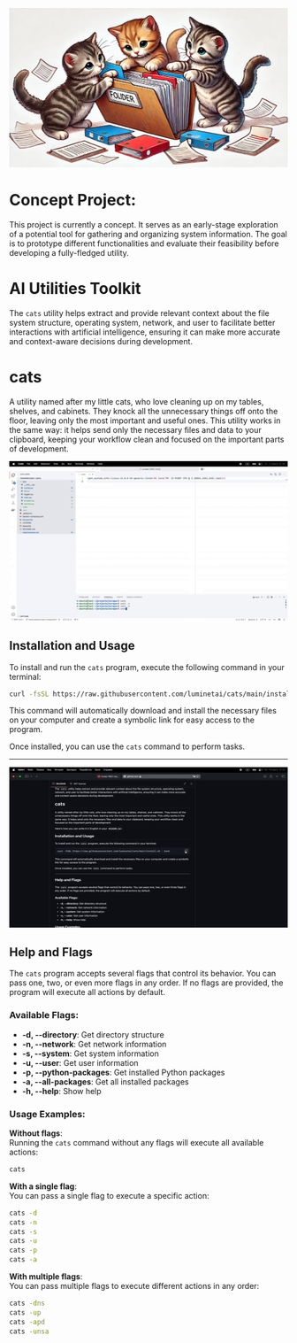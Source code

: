 ![Cat Image](https://github.com/luminetai/cats/blob/main/cats.png)
# Concept Project:

This project is currently a concept. It serves as an early-stage exploration of a potential tool for gathering and organizing system information. The goal is to prototype different functionalities and evaluate their feasibility before developing a fully-fledged utility.


# AI Utilities Toolkit

The `cats` utility helps extract and provide relevant context about the file system structure, operating system, network, and user to facilitate better interactions with artificial intelligence, ensuring it can make more accurate and context-aware decisions during development.

# cats
A utility named after my little cats, who love cleaning up on my tables, shelves, and cabinets. They knock all the unnecessary things off onto the floor, leaving only the most important and useful ones. This utility works in the same way: it helps send only the necessary files and data to your clipboard, keeping your workflow clean and focused on the important parts of development.

![cats](cats.gif)

## Installation and Usage

To install and run the `cats` program, execute the following command in your terminal:

```bash
curl -fsSL https://raw.githubusercontent.com/luminetai/cats/main/install.sh | bash
```

This command will automatically download and install the necessary files on your computer and create a symbolic link for easy access to the program.

Once installed, you can use the `cats` command to perform tasks.

---

![install](install.gif)

## Help and Flags  

The `cats` program accepts several flags that control its behavior. You can pass one, two, or even more flags in any order. If no flags are provided, the program will execute all actions by default.  

### Available Flags:  
- **-d, --directory**: Get directory structure  
- **-n, --network**: Get network information  
- **-s, --system**: Get system information  
- **-u, --user**: Get user information  
- **-p, --python-packages**: Get installed Python packages  
- **-a, --all-packages**: Get all installed packages 
- **-h, --help**: Show help  

### Usage Examples:  

**Without flags**:  
Running the `cats` command without any flags will execute all available actions:  
```bash
cats
```

**With a single flag**:  
You can pass a single flag to execute a specific action:  
```bash
cats -d
cats -n
cats -s
cats -u
cats -p
cats -a
```

**With multiple flags**:  
You can pass multiple flags to execute different actions in any order:  
```bash
cats -dns
cats -up
cats -apd
cats -unsa
```
